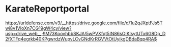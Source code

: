 # KarateReportportal
https://urldefense.com/v3/__https:/drive.google.com/file/d/1u2qJXptFJs5Twi8v1VIoXn7CG19gW4cy/view?usp=drive_web__;!!M73KoovhbbSKJA!5wPVXfqt5IN86sOIKlsytUTx6G8Dp_D2fXTFq4egrkb40KPgwrdzWupvLCvGNdKrRGVVtOtUyikgDBdaBqp4RA$
